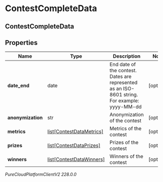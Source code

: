 # ContestCompleteData

## ContestCompleteData

## Properties

|Name | Type | Description | Notes|
|------------ | ------------- | ------------- | -------------|
| **date_end** | date | End date of the contest. Dates are represented as an ISO-8601 string. For example: yyyy-MM-dd | [optional] |
| **anonymization** | str | Anonymization of the contest | [optional] |
| **metrics** | [list[ContestDataMetrics]](ContestDataMetrics) | Metrics of the contest | [optional] |
| **prizes** | [list[ContestDataPrizes]](ContestDataPrizes) | Prizes of the contest | [optional] |
| **winners** | [list[ContestDataWinners]](ContestDataWinners) | Winners of the contest | [optional] |



_PureCloudPlatformClientV2 228.0.0_
